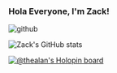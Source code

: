 ### Hola Everyone, I'm Zack!
![github](https://user-images.githubusercontent.com/105835098/194464287-52e46340-f2ca-4d9b-ba74-7144946a962b.gif)


![Zack's GitHub stats](https://github-readme-stats.vercel.app/api?username=Zack-DX&show_icons=true&theme=dark)


[![@thealan's Holopin board](https://holopin.me/thealan)](https://holopin.io/@thealan)
